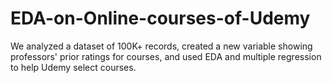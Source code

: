 # EDA-on-Online-courses-of-Udemy
We analyzed a dataset of 100K+ records, created a new variable showing professors' prior ratings for courses, and used EDA and multiple regression to help Udemy select courses.
